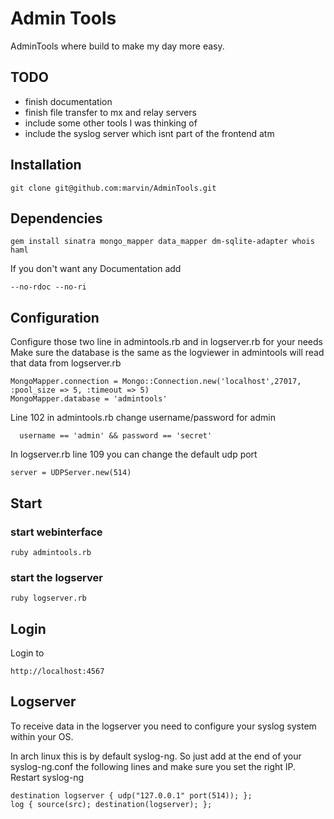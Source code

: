 Admin Tools
===========

AdminTools where build to make my day more easy.

TODO
----

* finish documentation
* finish file transfer to mx and relay servers
* include some other tools I was thinking of
* include the syslog server which isnt part of the frontend atm

Installation
-----------

	git clone git@github.com:marvin/AdminTools.git

Dependencies 
-----------

	gem install sinatra mongo_mapper data_mapper dm-sqlite-adapter whois haml 

If you don't want any Documentation add 
	
	--no-rdoc --no-ri

Configuration
-------------

Configure those two line in admintools.rb and in logserver.rb for your needs
Make sure the database is the same as the logviewer in admintools will read that data from logserver.rb

	MongoMapper.connection = Mongo::Connection.new('localhost',27017, :pool_size => 5, :timeout => 5)
	MongoMapper.database = 'admintools'

Line 102 in admintools.rb change username/password for admin

	  username == 'admin' && password == 'secret'

In logserver.rb line 109 you can change the default udp port

	server = UDPServer.new(514)

Start
-----

### start webinterface

	ruby admintools.rb

### start the logserver

	ruby logserver.rb 

Login
-----

Login to
	
	http://localhost:4567	

Logserver
--------

To receive data in the logserver you need to configure your syslog system within your OS.

In arch linux this is by default syslog-ng. So just add at the end of your syslog-ng.conf 
the following lines and make sure you set the right IP. Restart syslog-ng

	destination logserver { udp("127.0.0.1" port(514)); };
	log { source(src); destination(logserver); };

